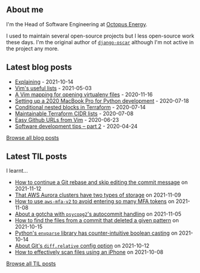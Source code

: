 ## About me
I'm the Head of Software Engineering at [Octopus Energy](https://octopus.energy/).

I used to maintain several open-source projects but I less open-source work these days. I'm the original author of [`django-oscar`](https://github.com/django-oscar/django-oscar) although I'm not active in the project any more. 
## Latest blog posts
- [Explaining](https://codeinthehole.com/tips/explaining/) - 2021-10-14
- [Vim's useful lists](https://codeinthehole.com/tips/vim-lists/) - 2021-05-03
- [A Vim mapping for opening virtualenv files](https://codeinthehole.com/tips/a-vim-mapping-for-opening-virtualenv-files/) - 2020-11-16
- [Setting up a 2020 MacBook Pro for Python development](https://codeinthehole.com/guides/settings-up-a-2020-macbook-for-python-development/) - 2020-07-18
- [Conditional nested blocks in Terraform](https://codeinthehole.com/tips/conditional-nested-blocks-in-terraform/) - 2020-07-14
- [Maintainable Terraform CIDR lists](https://codeinthehole.com/tips/terraform-cidrs/) - 2020-07-08
- [Easy Github URLs from Vim](https://codeinthehole.com/tips/easy-github-urls-from-vim/) - 2020-06-23
- [Software development tips – part 2](https://codeinthehole.com/tips/software-development-tips-part2/) - 2020-04-24

[Browse all blog posts](https://codeinthehole.com/writing/)
## Latest TIL posts
I learnt...
- [How to continue a Git rebase and skip editing the commit message](https://til.codeinthehole.com/posts/how-to-continue-a-git-rebase-and-skip-editing-the-commit-message/) on 2021-11-12
- [That AWS Aurora clusters have two types of storage](https://til.codeinthehole.com/posts/that-aws-aurora-clusters-have-two-types-of-storage/) on 2021-11-09
- [How to use `aws-mfa-v2` to avoid entering so many MFA tokens](https://til.codeinthehole.com/posts/how-to-use-awsmfav2-to-avoid-entering-so-many-mfa-tokens/) on 2021-11-08
- [About a gotcha with `psycopg2`'s autocommit handling](https://til.codeinthehole.com/posts/about-a-gotcha-with-psycopg2s-autocommit-handling/) on 2021-11-05
- [How to find the files from a commit that deleted a given pattern](https://til.codeinthehole.com/posts/how-to-print-the-changed-filepaths-from-a-commit-and-nothing-else/) on 2021-10-15
- [Python's `envparse` library has counter-intuitive boolean casting](https://til.codeinthehole.com/posts/pythons-envparse-library-has-counterintuitive-boolean-casting/) on 2021-10-14
- [About Git's `diff.relative` config option](https://til.codeinthehole.com/posts/about-gits-diffrelative-config-option/) on 2021-10-12
- [How to effectively scan files using an iPhone](https://til.codeinthehole.com/posts/how-to-effectively-scan-files-using-an-iphone/) on 2021-10-08

[Browse all TIL posts](https://til.codeinthehole.com)
